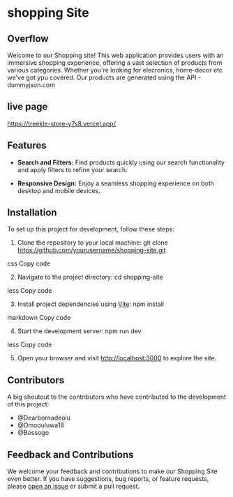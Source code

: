 # shopping Site
## Overflow

Welcome to our Shopping site! This web application provides users with an immersive shopping experience, offering a vast selection of products from various categories. Whether you're looking for elecronics, home-decor etc we've got ypu covered. Our products are generated using the API - dummyjson.com

## live page
https://treekle-store-y7s8.vercel.app/

## Features

- **Search and Filters:** Find products quickly using our search functionality and apply filters to refine your search.


- **Responsive Design:** Enjoy a seamless shopping experience on both desktop and mobile devices.

## Installation

To set up this project for development, follow these steps:

1. Clone the repository to your local machine:
git clone https://github.com/yourusername/shopping-site.git

css
Copy code

2. Navigate to the project directory:
cd shopping-site

less
Copy code

3. Install project dependencies using [Vite](https://vitejs.dev/):
npm install

markdown
Copy code

4. Start the development server:
npm run dev

less
Copy code

5. Open your browser and visit [http://localhost:3000](http://localhost:3000) to explore the site.

## Contributors

A big shoutout to the contributors who have contributed to the development of this project:

- @Dearbornadeolu
- @Omoouluwa18
- @Bossogo

## Feedback and Contributions

We welcome your feedback and contributions to make our Shopping Site even better. If you have suggestions, bug reports, or feature requests, please [open an issue](https://github.com/yourusername/shopping-site/issues) or submit a pull request.





